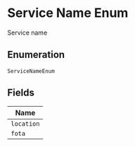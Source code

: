 
# Service Name Enum

Service name

## Enumeration

`ServiceNameEnum`

## Fields

| Name |
|  --- |
| `location` |
| `fota` |

